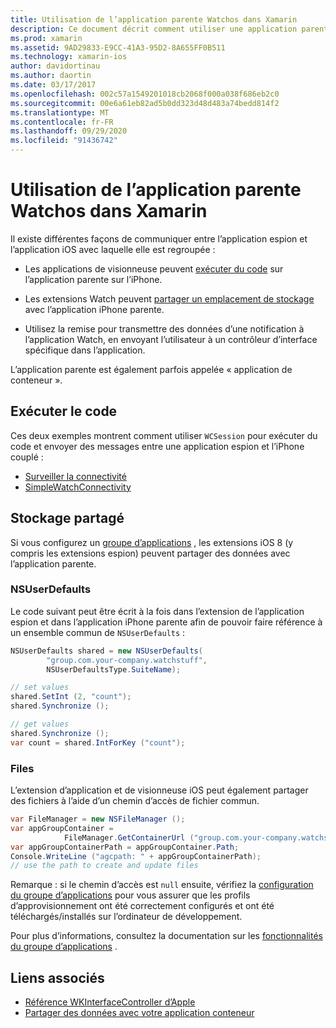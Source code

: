 ```yaml
---
title: Utilisation de l’application parente Watchos dans Xamarin
description: Ce document décrit comment utiliser une application parente Watchos dans Xamarin. Il aborde les extensions d’application Watchos, les applications iOS, le stockage partagé, et bien plus encore.
ms.prod: xamarin
ms.assetid: 9AD29833-E9CC-41A3-95D2-8A655FF0B511
ms.technology: xamarin-ios
author: davidortinau
ms.author: daortin
ms.date: 03/17/2017
ms.openlocfilehash: 002c57a1549201018cb2068f000a038f686eb2c0
ms.sourcegitcommit: 00e6a61eb82ad5b0dd323d48d483a74bedd814f2
ms.translationtype: MT
ms.contentlocale: fr-FR
ms.lasthandoff: 09/29/2020
ms.locfileid: "91436742"
---
```

# <a name="working-with-the-watchos-parent-application-in-xamarin"></a>Utilisation de l’application parente Watchos dans Xamarin

Il existe différentes façons de communiquer entre l’application espion et l’application iOS avec laquelle elle est regroupée :

- Les applications de visionneuse peuvent [exécuter du code](#run-code) sur l’application parente sur l’iPhone.

- Les extensions Watch peuvent [partager un emplacement de stockage](#shared-storage) avec l’application iPhone parente.

- Utilisez la remise pour transmettre des données d’une notification à l’application Watch, en envoyant l’utilisateur à un contrôleur d’interface spécifique dans l’application.

L’application parente est également parfois appelée « application de conteneur ».

## <a name="run-code"></a>Exécuter le code

Ces deux exemples montrent comment utiliser `WCSession` pour exécuter du code et envoyer des messages entre une application espion et l’iPhone couplé :

- [Surveiller la connectivité](/samples/xamarin/ios-samples/watchos-watchconnectivity/)
- [SimpleWatchConnectivity](/samples/xamarin/ios-samples/watchos-simplewatchconnectivity/) 

## <a name="shared-storage"></a>Stockage partagé

Si vous configurez un [groupe d’applications](~/ios/watchos/app-fundamentals/app-groups.md) , les extensions iOS 8 (y compris les extensions espion) peuvent partager des données avec l’application parente.

### <a name="nsuserdefaults"></a>NSUserDefaults

Le code suivant peut être écrit à la fois dans l’extension de l’application espion et dans l’application iPhone parente afin de pouvoir faire référence à un ensemble commun de `NSUserDefaults` :

```csharp
NSUserDefaults shared = new NSUserDefaults(
        "group.com.your-company.watchstuff",
        NSUserDefaultsType.SuiteName);

// set values
shared.SetInt (2, "count");
shared.Synchronize ();

// get values
shared.Synchronize ();
var count = shared.IntForKey ("count");
```

<a name="files"></a>

### <a name="files"></a>Files

L’extension d’application et de visionneuse iOS peut également partager des fichiers à l’aide d’un chemin d’accès de fichier commun.

```csharp
var FileManager = new NSFileManager ();
var appGroupContainer =
            FileManager.GetContainerUrl ("group.com.your-company.watchstuff");
var appGroupContainerPath = appGroupContainer.Path;
Console.WriteLine ("agcpath: " + appGroupContainerPath);
// use the path to create and update files
```

Remarque : si le chemin d’accès est `null` ensuite, vérifiez la [configuration du groupe d’applications](~/ios/watchos/app-fundamentals/app-groups.md) pour vous assurer que les profils d’approvisionnement ont été correctement configurés et ont été téléchargés/installés sur l’ordinateur de développement.

Pour plus d’informations, consultez la documentation sur les [fonctionnalités du groupe d’applications](~/ios/deploy-test/provisioning/capabilities/app-groups-capabilities.md) .

## <a name="related-links"></a>Liens associés

- [Référence WKInterfaceController d’Apple](https://developer.apple.com/library/prerelease/ios/documentation/WatchKit/Reference/WKInterfaceController_class/index.html#//apple_ref/occ/clm/WKInterfaceController/openParentApplication:reply:)
- [Partager des données avec votre application conteneur](https://developer.apple.com/library/ios/documentation/General/Conceptual/ExtensibilityPG/ExtensionScenarios.html)